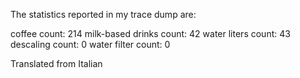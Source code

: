 The statistics reported in my trace dump are:

coffee count: 214
milk-based drinks count: 42
water liters count: 43
descaling count: 0
water filter count: 0

Translated from Italian
